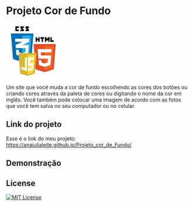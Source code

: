 # Projeto Cor de Fundo

<img src="Imagens/html-css-js.png" alt="Logo" align="center" width="150">

Um site que você muda a cor de fundo escolhendo as cores dos botões ou criando cores através da paleta de cores ou digitando o nome da cor em inglês. Você também pode colocar uma imagem de acordo com as fotos que você tem salva no seu computador ou no celular.

## Link do projeto

Esse é o link do meu projeto: https://anajulialeite.github.io/Projeto_cor_de_Fundo/

## Demonstração



## License

[![MIT License](https://img.shields.io/badge/License-MIT-%231C003F.svg)](./LICENSE)
